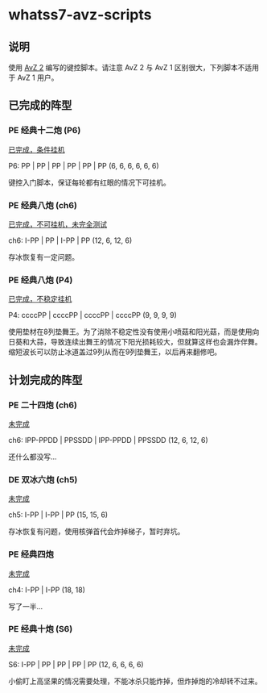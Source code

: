 # whatss7-avz-scripts

## 说明

使用 [AvZ 2](https://github.com/vector-wlc/AsmVsZombies) 编写的键控脚本。请注意 AvZ 2 与 AvZ 1 区别很大，下列脚本不适用于 AvZ 1 用户。

## 已完成的阵型

### PE 经典十二炮 (P6)

[已完成，条件挂机](jd12p.cpp)

P6: PP | PP | PP | PP | PP | PP  (6, 6, 6, 6, 6, 6)

键控入门脚本，保证每轮都有红眼的情况下可挂机。

### PE 经典八炮 (ch6)

[已完成，不可挂机，未完全测试](jd8p-ch6.cpp)

ch6: I-PP | PP | I-PP | PP  (12, 6, 12, 6)

存冰恢复有一定问题。

### PE 经典八炮 (P4)

[已完成，不稳定挂机](jd8p-P4c.cpp)

P4: ccccPP | ccccPP | ccccPP | ccccPP  (9, 9, 9, 9)

使用垫材在8列垫舞王。为了消除不稳定性没有使用小喷菇和阳光菇，而是使用向日葵和大蒜，导致连续出舞王的情况下阳光损耗较大，但就算这样也会漏炸伴舞。缩短波长可以防止冰道盖过9列从而在9列垫舞王，以后再来翻修吧。

## 计划完成的阵型

### PE 二十四炮 (ch6)

[未完成](./24p-ch6.cpp)

ch6: IPP-PPDD | PPSSDD | IPP-PPDD | PPSSDD (12, 6, 12, 6)

还什么都没写...

### DE 双冰六炮 (ch5)

[未完成](./de-2i6p-ch5.cpp)

ch5: I-PP | I-PP | PP (15, 15, 6)

存冰恢复有问题，使用核弹首代会炸掉梯子，暂时弃坑。

### PE 经典四炮

[未完成](jd4p.cpp)

ch4: I-PP | I-PP (18, 18)

写了一半...

### PE 经典十炮 (S6)

[未完成](jd10p-S6.cpp)

S6: I-PP | PP | PP | PP | PP  (12, 6, 6, 6, 6)

小偷盯上高坚果的情况需要处理，不能冰杀只能炸掉，但炸掉炮的冷却转不过来。

